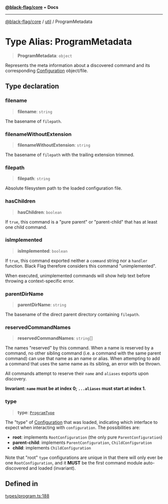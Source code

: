 [**@black-flag/core**](../../README.md) • **Docs**

***

[@black-flag/core](../../README.md) / [util](../README.md) / ProgramMetadata

# Type Alias: ProgramMetadata

> **ProgramMetadata**: `object`

Represents the meta information about a discovered command and its
corresponding [Configuration](../../index/type-aliases/Configuration.md) object/file.

## Type declaration

### filename

> **filename**: `string`

The basename of `filepath`.

### filenameWithoutExtension

> **filenameWithoutExtension**: `string`

The basename of `filepath` with the trailing extension trimmed.

### filepath

> **filepath**: `string`

Absolute filesystem path to the loaded configuration file.

### hasChildren

> **hasChildren**: `boolean`

If `true`, this command is a "pure parent" or "parent-child" that has at
least one child command.

### isImplemented

> **isImplemented**: `boolean`

If `true`, this command exported neither a `command` string nor a `handler`
function. Black Flag therefore considers this command "unimplemented".

When executed, unimplemented commands will show help text before throwing a
context-specific error.

### parentDirName

> **parentDirName**: `string`

The basename of the direct parent directory containing `filepath`.

### reservedCommandNames

> **reservedCommandNames**: `string`[]

The names "reserved" by this command. When a name is reserved by a command,
no other sibling command (i.e. a command with the same parent command) can
use that name as an name or alias. When attempting to add a command that
uses the same name as its sibling, an error with be thrown.

All commands attempt to reserve their `name` and `aliases` exports upon
discovery.

**Invariant: `name` must be at index 0; `...aliases` must start at index
1.**

### type

> **type**: [`ProgramType`](ProgramType.md)

The "type" of [Configuration](../../index/type-aliases/Configuration.md) that was loaded, indicating which
interface to expect when interacting with `configuration`. The
possibilities are:

- **root**: implements `RootConfiguration` (the only pure
  `ParentConfiguration`)
- **parent-child**: implements `ParentConfiguration`, `ChildConfiguration`
- **child**: implements `ChildConfiguration`

Note that "root" `type` configurations are unique in that there will only
ever be one `RootConfiguration`, and it **MUST** be the first command
module auto-discovered and loaded (invariant).

## Defined in

[types/program.ts:188](https://github.com/Xunnamius/black-flag/blob/20623d626b4c283cf81bd3e79356045673c5c3fb/types/program.ts#L188)
